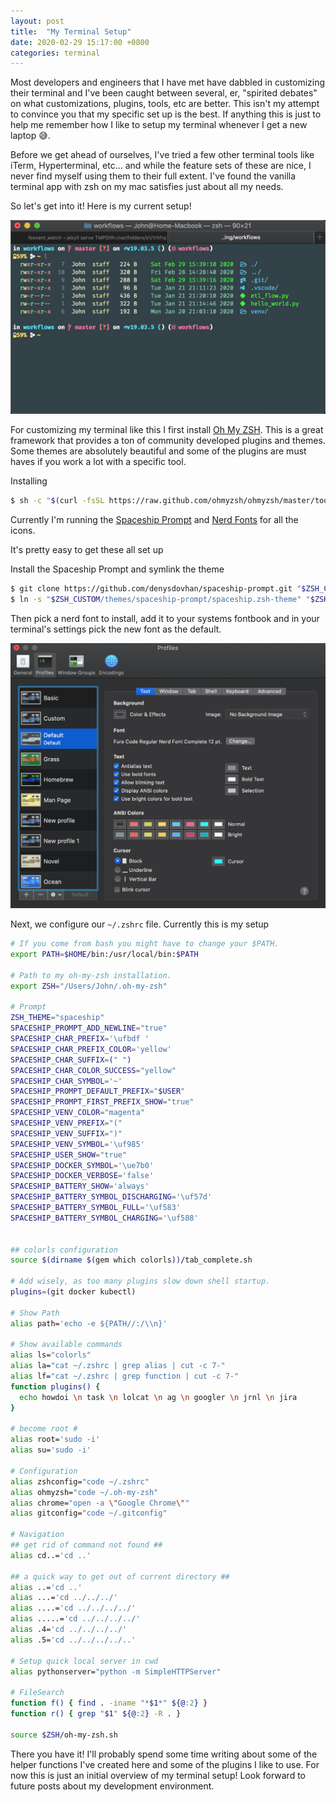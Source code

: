 ```yaml
---
layout: post
title:  "My Terminal Setup"
date: 2020-02-29 15:17:00 +0800
categories: terminal
---
```


Most developers and engineers that I have met have dabbled in customizing their terminal and I've been caught between several, er, "spirited debates" on what customizations, plugins, tools, etc are better. This isn't my attempt to convince you that my specific set up is the best. If anything this is just to help me remember how I like to setup my terminal whenever I get a new laptop 😅. 

Before we get ahead of ourselves, I've tried a few other terminal tools like iTerm, Hyperterminal, etc... and while the feature sets of these are nice, I never find myself using them to their full extent. I've found the vanilla terminal app with zsh on my mac satisfies just about all my needs.

So let's get into it! Here is my current setup! 

![Image of my terminal](/assets/img/TerminalSnapshot.png)

For customizing my terminal like this I first install [Oh My ZSH](https://ohmyz.sh/). This is a great framework that provides a ton of community developed plugins and themes. Some themes are absolutely beautiful 
and some of the plugins are must haves if you work a lot with a specific tool. 

Installing
```bash
$ sh -c "$(curl -fsSL https://raw.github.com/ohmyzsh/ohmyzsh/master/tools/install.sh)"
```

Currently I'm running the [Spaceship Prompt](https://denysdovhan.com/spaceship-prompt/) and [Nerd Fonts](https://github.com/ryanoasis/nerd-fonts/blob/master/readme.md) for all the icons. 

It's pretty easy to get these all set up 

Install the Spaceship Prompt and symlink the theme 
```bash
$ git clone https://github.com/denysdovhan/spaceship-prompt.git "$ZSH_CUSTOM/themes/spaceship-prompt"
$ ln -s "$ZSH_CUSTOM/themes/spaceship-prompt/spaceship.zsh-theme" "$ZSH_CUSTOM/themes/spaceship.zsh-theme"
```

Then pick a nerd font to install, add it to your systems fontbook and in your terminal's settings pick the new font as the default. 

![Terminal Preferences](/assets/img/TerminalPreferences.png)

Next, we configure our `~/.zshrc` file. Currently this is my setup

```bash
# If you come from bash you might have to change your $PATH.
export PATH=$HOME/bin:/usr/local/bin:$PATH

# Path to my oh-my-zsh installation.
export ZSH="/Users/John/.oh-my-zsh"

# Prompt
ZSH_THEME="spaceship"
SPACESHIP_PROMPT_ADD_NEWLINE="true"
SPACESHIP_CHAR_PREFIX='\ufbdf '
SPACESHIP_CHAR_PREFIX_COLOR='yellow'
SPACESHIP_CHAR_SUFFIX=(" ")
SPACESHIP_CHAR_COLOR_SUCCESS="yellow"
SPACESHIP_CHAR_SYMBOL='~'
SPACESHIP_PROMPT_DEFAULT_PREFIX="$USER"
SPACESHIP_PROMPT_FIRST_PREFIX_SHOW="true"
SPACESHIP_VENV_COLOR="magenta"
SPACESHIP_VENV_PREFIX="("
SPACESHIP_VENV_SUFFIX=")"
SPACESHIP_VENV_SYMBOL='\uf985'
SPACESHIP_USER_SHOW="true"
SPACESHIP_DOCKER_SYMBOL='\ue7b0'
SPACESHIP_DOCKER_VERBOSE='false'
SPACESHIP_BATTERY_SHOW='always'
SPACESHIP_BATTERY_SYMBOL_DISCHARGING='\uf57d'
SPACESHIP_BATTERY_SYMBOL_FULL='\uf583'
SPACESHIP_BATTERY_SYMBOL_CHARGING='\uf588'


## colorls configuration
source $(dirname $(gem which colorls))/tab_complete.sh

# Add wisely, as too many plugins slow down shell startup.
plugins=(git docker kubectl)

# Show Path
alias path='echo -e ${PATH//:/\\n}'

# Show available commands
alias ls="colorls"
alias la="cat ~/.zshrc | grep alias | cut -c 7-"
alias lf="cat ~/.zshrc | grep function | cut -c 7-"
function plugins() {
  echo howdoi \n task \n lolcat \n ag \n googler \n jrnl \n jira
}

# become root #
alias root='sudo -i'
alias su='sudo -i'

# Configuration
alias zshconfig="code ~/.zshrc"
alias ohmyzsh="code ~/.oh-my-zsh"
alias chrome="open -a \"Google Chrome\""
alias gitconfig="code ~/.gitconfig"

# Navigation
## get rid of command not found ##
alias cd..='cd ..'

## a quick way to get out of current directory ##
alias ..='cd ..'
alias ...='cd ../../../'
alias ....='cd ../../../../'
alias .....='cd ../../../../'
alias .4='cd ../../../../'
alias .5='cd ../../../../..'

# Setup quick local server in cwd
alias pythonserver="python -m SimpleHTTPServer"

# FileSearch
function f() { find . -iname "*$1*" ${@:2} }
function r() { grep "$1" ${@:2} -R . }

source $ZSH/oh-my-zsh.sh
```

There you have it! I'll probably spend some time writing about some of the helper functions I've created here and some of the plugins I like to use. For now this is just an initial overview of my terminal setup! Look forward to future posts about my development environment.



